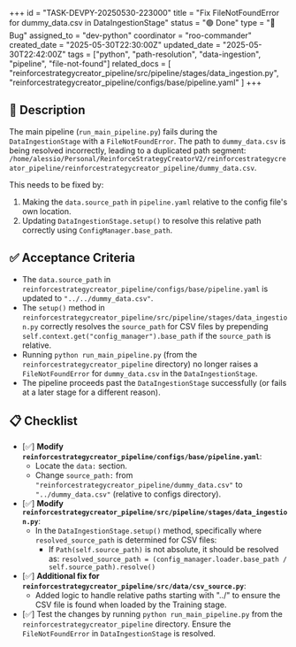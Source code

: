 +++
id = "TASK-DEVPY-20250530-223000"
title = "Fix FileNotFoundError for dummy_data.csv in DataIngestionStage"
status = "🟢 Done"
type = "🐞 Bug"
assigned_to = "dev-python"
coordinator = "roo-commander"
created_date = "2025-05-30T22:30:00Z"
updated_date = "2025-05-30T22:42:00Z"
tags = ["python", "path-resolution", "data-ingestion", "pipeline", "file-not-found"]
related_docs = [
    "reinforcestrategycreator_pipeline/src/pipeline/stages/data_ingestion.py",
    "reinforcestrategycreator_pipeline/configs/base/pipeline.yaml"
]
+++

## 📝 Description

The main pipeline (`run_main_pipeline.py`) fails during the `DataIngestionStage` with a `FileNotFoundError`. The path to `dummy_data.csv` is being resolved incorrectly, leading to a duplicated path segment: `/home/alessio/Personal/ReinforceStrategyCreatorV2/reinforcestrategycreator_pipeline/reinforcestrategycreator_pipeline/dummy_data.csv`.

This needs to be fixed by:
1.  Making the `data.source_path` in `pipeline.yaml` relative to the config file's own location.
2.  Updating `DataIngestionStage.setup()` to resolve this relative path correctly using `ConfigManager.base_path`.

## ✅ Acceptance Criteria

*   The `data.source_path` in `reinforcestrategycreator_pipeline/configs/base/pipeline.yaml` is updated to `"../../dummy_data.csv"`.
*   The `setup()` method in `reinforcestrategycreator_pipeline/src/pipeline/stages/data_ingestion.py` correctly resolves the `source_path` for CSV files by prepending `self.context.get("config_manager").base_path` if the `source_path` is relative.
*   Running `python run_main_pipeline.py` (from the `reinforcestrategycreator_pipeline` directory) no longer raises a `FileNotFoundError` for `dummy_data.csv` in the `DataIngestionStage`.
*   The pipeline proceeds past the `DataIngestionStage` successfully (or fails at a later stage for a different reason).

## 📋 Checklist

*   [✅] **Modify `reinforcestrategycreator_pipeline/configs/base/pipeline.yaml`**:
    *   Locate the `data:` section.
    *   Change `source_path:` from `"reinforcestrategycreator_pipeline/dummy_data.csv"` to `"../dummy_data.csv"` (relative to configs directory).
*   [✅] **Modify `reinforcestrategycreator_pipeline/src/pipeline/stages/data_ingestion.py`**:
    *   In the `DataIngestionStage.setup()` method, specifically where `resolved_source_path` is determined for CSV files:
        *   If `Path(self.source_path)` is not absolute, it should be resolved as:
          `resolved_source_path = (config_manager.loader.base_path / self.source_path).resolve()`
*   [✅] **Additional fix for `reinforcestrategycreator_pipeline/src/data/csv_source.py`**:
    *   Added logic to handle relative paths starting with "../" to ensure the CSV file is found when loaded by the Training stage.
*   [✅] Test the changes by running `python run_main_pipeline.py` from the `reinforcestrategycreator_pipeline` directory. Ensure the `FileNotFoundError` in `DataIngestionStage` is resolved.